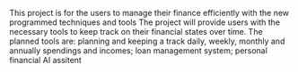 This project is for the users to manage their finance efficiently with the new programmed techniques and tools
The project will provide users with the necessary tools to keep track on their financial states over time. 
The planned tools are: planning and keeping a track daily, weekly, monthly and annually spendings and incomes; loan management system; personal financial AI assitent
